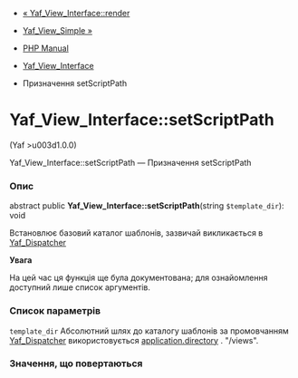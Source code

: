 - [« Yaf_View_Interface::render](yaf-view-interface.render.md)
- [Yaf_View_Simple »](class.yaf-view-simple.md)

- [PHP Manual](index.md)
- [Yaf_View_Interface](class.yaf-view-interface.md)
- Призначення setScriptPath

# Yaf_View_Interface::setScriptPath

(Yaf \>u003d1.0.0)

Yaf_View_Interface::setScriptPath — Призначення setScriptPath

### Опис

abstract public **Yaf_View_Interface::setScriptPath**(string
`$template_dir`): void

Встановлює базовий каталог шаблонів, зазвичай викликається в
[Yaf_Dispatcher](class.yaf-dispatcher.md)

**Увага**

На цей час ця функція ще була документована; для
ознайомлення доступний лише список аргументів.

### Список параметрів

`template_dir`
Абсолютний шлях до каталогу шаблонів за промовчанням
[Yaf_Dispatcher](class.yaf-dispatcher.md) використовується
[application.directory](yaf.appconfig.md#configuration.yaf.directory)
. "/views".

### Значення, що повертаються
